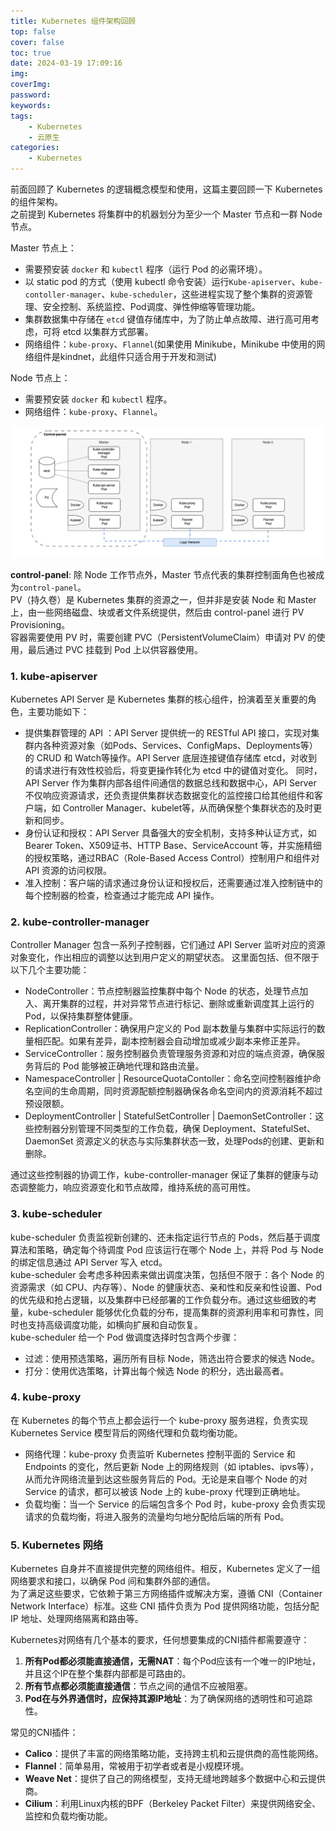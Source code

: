 ```yaml
---
title: Kubernetes 组件架构回顾
top: false
cover: false
toc: true
date: 2024-03-19 17:09:16
img:
coverImg:
password:
keywords:
tags:
    - Kubernetes
    - 云原生
categories:
    - Kubernetes
---
```


前面回顾了 Kubernetes 的逻辑概念模型和使用，这篇主要回顾一下 Kubernetes 的组件架构。  
之前提到 Kubernetes 将集群中的机器划分为至少一个 Master 节点和一群 Node 节点。  

Master 节点上：  
- 需要预安装 `docker` 和 `kubectl` 程序（运行 Pod 的必需环境）。
- 以 static pod 的方式（使用 kubectl 命令安装）运行`Kube-apiserver`、`kube-contoller-manager`、`kube-scheduler`，这些进程实现了整个集群的资源管理、安全控制、系统监控、Pod调度、弹性伸缩等管理功能。
- 集群数据集中存储在 `etcd` 键值存储库中，为了防止单点故障、进行高可用考虑，可将 etcd 以集群方式部署。
- 网络组件：`kube-proxy`、`Flannel`(如果使用 Minikube，Minikube 中使用的网络组件是kindnet，此组件只适合用于开发和测试)

Node 节点上：  
- 需要预安装 `docker` 和 `kubectl` 程序。
- 网络组件：`kube-proxy`、`Flannel`。

![Kubernetes components](./kubernetes-组件架构回顾/kubernetes-components.png)

__control-panel__: 除 Node 工作节点外，Master 节点代表的集群控制面角色也被成为`control-panel`。  
PV（持久卷）是 Kubernetes 集群的资源之一，但并非是安装 Node 和 Master 上，由一些网络磁盘、块或者文件系统提供，然后由 control-panel 进行 PV Provisioning。  
容器需要使用 PV 时，需要创建 PVC（PersistentVolumeClaim）申请对 PV 的使用，最后通过 PVC 挂载到 Pod 上以供容器使用。  

### 1. kube-apiserver
Kubernetes API Server 是 Kubernetes 集群的核心组件，扮演着至关重要的角色，主要功能如下：
- 提供集群管理的 API ：API Server 提供统一的 RESTful API 接口，实现对集群内各种资源对象（如Pods、Services、ConfigMaps、Deployments等）的 CRUD 和 Watch等操作。API Server 底层连接键值存储库 etcd，对收到的请求进行有效性校验后，将变更操作转化为 etcd 中的键值对变化。
同时，API Server 作为集群内部各组件间通信的数据总线和数据中心，API Server 不仅响应资源请求，还负责提供集群状态数据变化的监控接口给其他组件和客户端，如 Controller Manager、kubelet等，从而确保整个集群状态的及时更新和同步。
- 身份认证和授权：API Server 具备强大的安全机制，支持多种认证方式，如 Bearer Token、X509证书、HTTP Base、ServiceAccount 等，并实施精细的授权策略，通过RBAC（Role-Based Access Control）控制用户和组件对 API 资源的访问权限。
- 准入控制：客户端的请求通过身份认证和授权后，还需要通过准入控制链中的每个控制器的检查，检查通过才能完成 API 操作。

### 2. kube-controller-manager
Controller Manager 包含一系列子控制器，它们通过 API Server 监听对应的资源对象变化，作出相应的调整以达到用户定义的期望状态。
这里面包括、但不限于以下几个主要功能：
- NodeController：节点控制器监控集群中每个 Node 的状态，处理节点加入、离开集群的过程，并对异常节点进行标记、删除或重新调度其上运行的Pod，以保持集群整体健康。
- ReplicationController：确保用户定义的 Pod 副本数量与集群中实际运行的数量相匹配。如果有差异，副本控制器会自动增加或减少副本来修正差异。
- ServiceController：服务控制器负责管理服务资源和对应的端点资源，确保服务背后的 Pod 能够被正确地代理和路由流量。
- NamespaceController | ResourceQuotaContoller：命名空间控制器维护命名空间的生命周期，同时资源配额控制器确保各命名空间内的资源消耗不超过预设限额。
- DeploymentController | StatefulSetController | DaemonSetController：这些控制器分别管理不同类型的工作负载，确保 Deployment、StatefulSet、DaemonSet 资源定义的状态与实际集群状态一致，处理Pods的创建、更新和删除。

通过这些控制器的协调工作，kube-controller-manager 保证了集群的健康与动态调整能力，响应资源变化和节点故障，维持系统的高可用性。

### 3. kube-scheduler
kube-scheduler 负责监视新创建的、还未指定运行节点的 Pods，然后基于调度算法和策略，确定每个待调度 Pod 应该运行在哪个 Node 上，并将 Pod 与 Node 的绑定信息通过 API Server 写入 etcd。   
kube-scheduler 会考虑多种因素来做出调度决策，包括但不限于：各个 Node 的资源需求（如 CPU、内存等）、Node 的健康状态、亲和性和反亲和性设置、Pod 的优先级和抢占逻辑，以及集群中已经部署的工作负载分布。通过这些细致的考量，kube-scheduler 能够优化负载的分布，提高集群的资源利用率和可靠性，同时也支持高级调度功能，如横向扩展和自动恢复。  
kube-scheduler 给一个 Pod 做调度选择时包含两个步骤：
- 过滤：使用预选策略，遍历所有目标 Node，筛选出符合要求的候选 Node。
- 打分：使用优选策略，计算出每个候选 Node 的积分，选出最高者。

### 4. kube-proxy
在 Kubernetes 的每个节点上都会运行一个 kube-proxy 服务进程，负责实现 Kubernetes Service 模型背后的网络代理和负载均衡功能。
- 网络代理：kube-proxy 负责监听 Kubernetes 控制平面的 Service 和 Endpoints 的变化，然后更新 Node 上的网络规则（如 iptables、ipvs等），从而允许网络流量到达这些服务背后的 Pod。无论是来自哪个 Node 的对 Service 的请求，都可以被该 Node 上的 kube-proxy 代理到正确地址。
- 负载均衡：当一个 Service 的后端包含多个 Pod 时，kube-proxy 会负责实现请求的负载均衡，将进入服务的流量均匀地分配给后端的所有 Pod。

### 5. Kubernetes 网络
Kubernetes 自身并不直接提供完整的网络组件。相反，Kubernetes 定义了一组网络要求和接口，以确保 Pod 间和集群外部的通信。  
为了满足这些要求，它依赖于第三方网络插件或解决方案，遵循 CNI（Container Network Interface）标准。这些 CNI 插件负责为 Pod 提供网络功能，包括分配 IP 地址、处理网络隔离和路由等。  

Kubernetes对网络有几个基本的要求，任何想要集成的CNI插件都需要遵守：
1. **所有Pod都必须能直接通信，无需NAT**：每个Pod应该有一个唯一的IP地址，并且这个IP在整个集群内部都是可路由的。  
2. **所有节点都必须能直接通信**：节点之间的通信不应被阻塞。  
3. **Pod在与外界通信时，应保持其源IP地址**：为了确保网络的透明性和可追踪性。  

常见的CNI插件：
- **Calico**：提供了丰富的网络策略功能，支持跨主机和云提供商的高性能网络。
- **Flannel**：简单易用，常被用于初学者或者是小规模环境。
- **Weave Net**：提供了自己的网络模型，支持无缝地跨越多个数据中心和云提供商。
- **Cilium**：利用Linux内核的BPF（Berkeley Packet Filter）来提供网络安全、监控和负载均衡功能。












